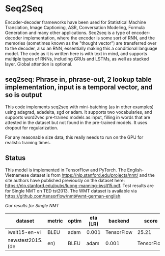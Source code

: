 # Seq2Seq

Encoder-decoder frameworks have been used for Statistical Machine Translation, Image Captioning, ASR, Conversation Modeling, Formula Generation and many other applications.  Seq2seq is a type of encoder-decoder implementation, where the encoder is some sort of RNN, and the memories (sometimes known as the "thought vector") are transferred over to the decoder, also an RNN, essentially making this a conditional language model.  The code as it is written here is with text in mind, and supports multiple types of RNNs, including GRUs and LSTMs, as well as stacked layer.  Global attention is optional.

## seq2seq: Phrase in, phrase-out, 2 lookup table implementation, input is a temporal vector, and so is output

This code implements seq2seq with mini-batching (as in other examples) using adagrad, adadelta, sgd or adam.  It supports two vocabularies, and supports word2vec pre-trained models as input, filling in words that are attested in the dataset but not found in the pre-trained models.  It uses dropout for regularization.

For any reasonable size data, this really needs to run on the GPU for realistic training times.

## Status

This model is implemented in TensorFlow and PyTorch.  The English-Vietnamese dataset is from https://nlp.stanford.edu/projects/nmt/ and the site authors have published previously on the dataset here: https://nlp.stanford.edu/pubs/luong-manning-iwslt15.pdf. Test results are for Single NMT on TED tst2013.  The WMT dataset is available via https://github.com/tensorflow/nmt#wmt-german-english


*Our results for Single NMT*

| dataset        | metric | optim  | eta (LR) | backend    | score  | encoder | layers | dropout | hidden | embed | epochs |
| -------------- | ------ | ------ | -------- | ---------- | ------ | ------- | ------ | ------- | ------ | ----- | ------ |
| iwslt15-en-vi  |  BLEU  | adam   |  0.001   | TensorFlow | 25.21  | blstm   |      2 |     0.5 |   512  |  512  |    16  |
| newstest2015.(de|en) | BLEU | adam | 0.001  | TensorFlow | 27.92  | blstm   |      4 |     0.5 |   512  |  512  |    12  |

